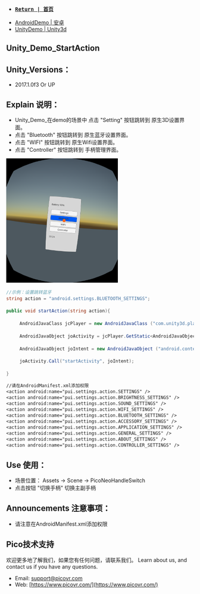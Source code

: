 - ###  [ `Return | 首页` ](https://github.com/PicoSupport/PicoSupport)
* [AndroidDemo | 安卓](https://github.com/PicoSupport/PicoSupport/blob/master/android.md)
* [UnityDemo | Unity3d](https://github.com/PicoSupport/PicoSupport/blob/master/unity.md)

## Unity_Demo_StartAction

## Unity_Versions：
- 2017.1.0f3 Or UP

## Explain 说明：

- Unity_Demo_在demo的场景中 点击 "Setting" 按钮跳转到 原生3D设置界面。
- 点击 "Bluetooth" 按钮跳转到 原生蓝牙设置界面。
- 点击 "WIFI" 按钮跳转到 原生Wifi设置界面。
- 点击 "Controller" 按钮跳转到 手柄管理界面。
<img src="/Other/Screenshot.png" width="300"/>

``` C#
//示例：设置跳转蓝牙
string action = "android.settings.BLUETOOTH_SETTINGS";

public void startAction(string action){
		
     AndroidJavaClass jcPlayer = new AndroidJavaClass ("com.unity3d.player.UnityPlayer");

     AndroidJavaObject joActivity = jcPlayer.GetStatic<AndroidJavaObject> ("currentActivity");
	
     AndroidJavaObject joIntent = new AndroidJavaObject ("android.content.Intent",action);
		
     joActivity.Call("startActivity", joIntent);  
	
}
```
``` 
//请在AndroidManifest.xml添加权限
<action android:name="pui.settings.action.SETTINGS" />
<action android:name="pui.settings.action.BRIGHTNESS_SETTINGS" />
<action android:name="pui.settings.action.SOUND_SETTINGS" />
<action android:name="pui.settings.action.WIFI_SETTINGS" />
<action android:name="pui.settings.action.BLUETOOTH_SETTINGS" />
<action android:name="pui.settings.action.ACCESSORY_SETTINGS" />
<action android:name="pui.settings.action.APPLICATION_SETTINGS" />
<action android:name="pui.settings.action.GENERAL_SETTINGS" />
<action android:name="pui.settings.action.ABOUT_SETTINGS" />
<action android:name="pui.settings.action.CONTROLLER_SETTINGS" />
```

## Use 使用：
- 场景位置： Assets -> Scene -> PicoNeoHandleSwitch
- 点击按钮 "切换手柄" 切换主副手柄

## Announcements 注意事项：
- 请注意在AndroidManifest.xml添加权限

## Pico技术支持
欢迎更多地了解我们，如果您有任何问题，请联系我们。
Learn about us, and contact us if you have any questions. 

- Email:  support@picovr.com
- Web:  [https://www.picovr.com/](https://www.picovr.com/)

